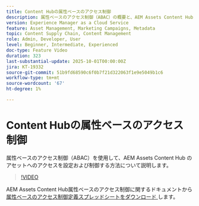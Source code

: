 ```yaml
---
title: Content Hubの属性ベースのアクセス制御
description: 属性ベースのアクセス制御（ABAC）の概要と、AEM Assets Content Hub用に属性ベースのアクセス制御を設定する方法について説明します。
version: Experience Manager as a Cloud Service
feature: Asset Management, Marketing Campaigns, Metadata
topic: Content Supply Chain, Content Management
role: Admin, Developer, User
level: Beginner, Intermediate, Experienced
doc-type: Feature Video
duration: 323
last-substantial-update: 2025-10-01T00:00:00Z
jira: KT-19332
source-git-commit: 51b9fd68590c6f0b7f21d322063f1e9e5049b1c6
workflow-type: tm+mt
source-wordcount: '67'
ht-degree: 1%

---
```



# Content Hubの属性ベースのアクセス制御

属性ベースのアクセス制御（ABAC）を使用して、AEM Assets Content Hub のアセットへのアクセスを設定および制御する方法について説明します。

>[!VIDEO](https://video.tv.adobe.com/v/3475413/?learn=on&enablevpops)

AEM Assets Content Hub属性ベースのアクセス制御に関するドキュメントから [ 属性ベースのアクセス制御定義スプレッドシートをダウンロード ](https://experienceleague.adobe.com/ja/docs/experience-manager-cloud-service/content/assets/content-hub/attribute-based-access-control) します。

